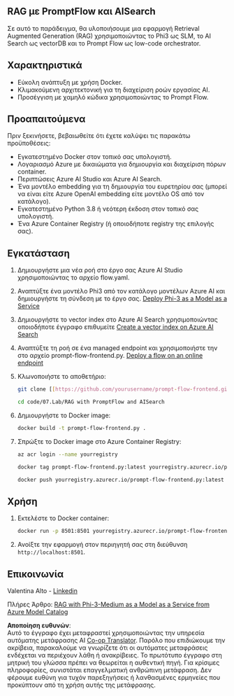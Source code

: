 <!--
CO_OP_TRANSLATOR_METADATA:
{
  "original_hash": "8ec74e4a49934dad78bc52dcb898359c",
  "translation_date": "2025-07-16T17:08:32+00:00",
  "source_file": "code/07.Lab/RAG_with_PromptFlow_and_AISearch/README.md",
  "language_code": "el"
}
-->
## RAG με PromptFlow και AISearch

Σε αυτό το παράδειγμα, θα υλοποιήσουμε μια εφαρμογή Retrieval Augmented Generation (RAG) χρησιμοποιώντας το Phi3 ως SLM, το AI Search ως vectorDB και το Prompt Flow ως low-code orchestrator.

## Χαρακτηριστικά

- Εύκολη ανάπτυξη με χρήση Docker.
- Κλιμακούμενη αρχιτεκτονική για τη διαχείριση ροών εργασίας AI.
- Προσέγγιση με χαμηλό κώδικα χρησιμοποιώντας το Prompt Flow.

## Προαπαιτούμενα

Πριν ξεκινήσετε, βεβαιωθείτε ότι έχετε καλύψει τις παρακάτω προϋποθέσεις:

- Εγκατεστημένο Docker στον τοπικό σας υπολογιστή.
- Λογαριασμό Azure με δικαιώματα για δημιουργία και διαχείριση πόρων container.
- Περιπτώσεις Azure AI Studio και Azure AI Search.
- Ένα μοντέλο embedding για τη δημιουργία του ευρετηρίου σας (μπορεί να είναι είτε Azure OpenAI embedding είτε μοντέλο OS από τον κατάλογο).
- Εγκατεστημένο Python 3.8 ή νεότερη έκδοση στον τοπικό σας υπολογιστή.
- Ένα Azure Container Registry (ή οποιοδήποτε registry της επιλογής σας).

## Εγκατάσταση

1. Δημιουργήστε μια νέα ροή στο έργο σας Azure AI Studio χρησιμοποιώντας το αρχείο flow.yaml.
2. Αναπτύξτε ένα μοντέλο Phi3 από τον κατάλογο μοντέλων Azure AI και δημιουργήστε τη σύνδεση με το έργο σας. [Deploy Phi-3 as a Model as a Service](https://learn.microsoft.com/azure/machine-learning/how-to-deploy-models-phi-3?view=azureml-api-2&tabs=phi-3-mini)
3. Δημιουργήστε το vector index στο Azure AI Search χρησιμοποιώντας οποιοδήποτε έγγραφο επιθυμείτε [Create a vector index on Azure AI Search](https://learn.microsoft.com/azure/search/search-how-to-create-search-index?tabs=portal)
4. Αναπτύξτε τη ροή σε ένα managed endpoint και χρησιμοποιήστε την στο αρχείο prompt-flow-frontend.py. [Deploy a flow on an online endpoint](https://learn.microsoft.com/azure/ai-studio/how-to/flow-deploy)
5. Κλωνοποιήστε το αποθετήριο:

    ```sh
    git clone [[https://github.com/yourusername/prompt-flow-frontend.git](https://github.com/microsoft/Phi-3CookBook.git)](https://github.com/microsoft/Phi-3CookBook.git)
    
    cd code/07.Lab/RAG with PromptFlow and AISearch
    ```

6. Δημιουργήστε το Docker image:

    ```sh
    docker build -t prompt-flow-frontend.py .
    ```

7. Σπρώξτε το Docker image στο Azure Container Registry:

    ```sh
    az acr login --name yourregistry
    
    docker tag prompt-flow-frontend.py:latest yourregistry.azurecr.io/prompt-flow-frontend.py:latest
    
    docker push yourregistry.azurecr.io/prompt-flow-frontend.py:latest
    ```

## Χρήση

1. Εκτελέστε το Docker container:

    ```sh
    docker run -p 8501:8501 yourregistry.azurecr.io/prompt-flow-frontend.py:latest
    ```

2. Ανοίξτε την εφαρμογή στον περιηγητή σας στη διεύθυνση `http://localhost:8501`.

## Επικοινωνία

Valentina Alto - [Linkedin](https://www.linkedin.com/in/valentina-alto-6a0590148/)

Πλήρες Άρθρο: [RAG with Phi-3-Medium as a Model as a Service from Azure Model Catalog](https://medium.com/@valentinaalto/rag-with-phi-3-medium-as-a-model-as-a-service-from-azure-model-catalog-62e1411948f3)

**Αποποίηση ευθυνών**:  
Αυτό το έγγραφο έχει μεταφραστεί χρησιμοποιώντας την υπηρεσία αυτόματης μετάφρασης AI [Co-op Translator](https://github.com/Azure/co-op-translator). Παρόλο που επιδιώκουμε την ακρίβεια, παρακαλούμε να γνωρίζετε ότι οι αυτόματες μεταφράσεις ενδέχεται να περιέχουν λάθη ή ανακρίβειες. Το πρωτότυπο έγγραφο στη μητρική του γλώσσα πρέπει να θεωρείται η αυθεντική πηγή. Για κρίσιμες πληροφορίες, συνιστάται επαγγελματική ανθρώπινη μετάφραση. Δεν φέρουμε ευθύνη για τυχόν παρεξηγήσεις ή λανθασμένες ερμηνείες που προκύπτουν από τη χρήση αυτής της μετάφρασης.